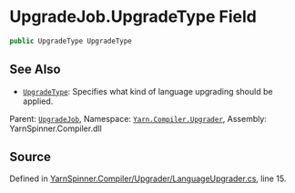 # UpgradeJob.UpgradeType Field


```csharp
public UpgradeType UpgradeType
```



## See Also
* [`UpgradeType`](/api/csharp/yarn.compiler.upgrader/upgradetype.md): 
Specifies what kind of language upgrading should be applied.

<div class="class-metadata">

Parent: [`UpgradeJob`](/api/csharp/yarn.compiler.upgrader/upgradejob.md), Namespace: [`Yarn.Compiler.Upgrader`](/api/csharp/yarn.compiler.upgrader/README.md), Assembly: YarnSpinner.Compiler.dll
</div>

## Source
Defined in [YarnSpinner.Compiler/Upgrader/LanguageUpgrader.cs](https://github.com/YarnSpinnerTool/YarnSpinner//blob/develop/YarnSpinner.Compiler/Upgrader/LanguageUpgrader.cs#L15), line 15.

